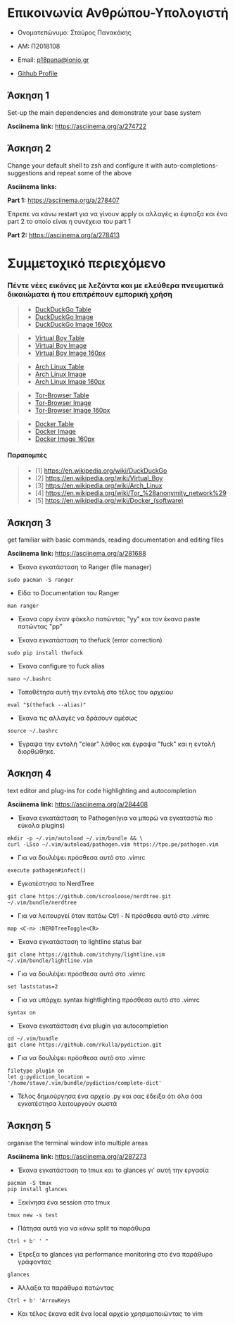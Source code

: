 # Επικοινωνία Ανθρώπου-Υπολογιστή

- Ονοματεπώνυμο: Σταύρος Πανακάκης 

- ΑΜ: Π2018108

- Email: p18pana@ionio.gr

- [Github Profile](https://github.com/Stavrospanakakis)

## Άσκηση 1

Set-up the main dependencies and demonstrate your base system

**Asciinema link:**
https://asciinema.org/a/274722

## Άσκηση 2

Change your default shell to zsh and configure it with auto-completions-suggestions and repeat some of the above

**Asciinema links:**

**Part 1:**
https://asciinema.org/a/278407

Έπρεπε να κάνω restart για να γίνουν apply οι αλλαγές κι έφτιαξα και ένα part 2 το οποίο είναι η συνέχεια του part 1

**Part 2:**
https://asciinema.org/a/278413

# Συμμετοχικό περιεχόμενο

### Πέντε νέες εικόνες με λεζάντα και με ελεύθερα πνευματικά δικαιώματα ή που επιτρέπουν εμπορική χρήση

> - [DuckDuckGo Table](https://github.com/Stavrospanakakis/gr/blob/gh-pages/_gallery/duckduckgo.md)
> - [DuckDuckGo Image](https://github.com/Stavrospanakakis/gr/blob/gh-pages/images/duckduckgo.jpg)
> - [DuckDuckGo Image 160px](https://github.com/Stavrospanakakis/gr/blob/gh-pages/images/duckduckgo-thumb.jpg)


> - [Virtual Boy Table](https://github.com/Stavrospanakakis/gr/blob/gh-pages/_gallery/virtual-boy.md)
> - [Virtual Boy Image](https://github.com/Stavrospanakakis/gr/blob/gh-pages/images/virtual-boy.jpg)
> - [Virtual Boy Image 160px](https://github.com/Stavrospanakakis/gr/blob/gh-pages/images/virtual-boy-thumb.jpg)


> - [Arch Linux Table](https://github.com/Stavrospanakakis/gr/blob/gh-pages/_gallery/arch-linux.md)
> - [Arch Linux Image](https://github.com/Stavrospanakakis/gr/blob/gh-pages/images/arch-linux.png)
> - [Arch Linux Image 160px](https://github.com/Stavrospanakakis/gr/blob/gh-pages/images/arch-linux-thumb.png)


> - [Tor-Browser Table](https://github.com/Stavrospanakakis/gr/blob/gh-pages/_gallery/tor-browser.md)
> - [Tor-Browser Image](https://github.com/Stavrospanakakis/gr/blob/gh-pages/images/tor-browser.png)
> - [Tor-Browser Image 160px](https://github.com/Stavrospanakakis/gr/blob/gh-pages/images/tor-browser-thumb.png)


> - [Docker Table](https://github.com/Stavrospanakakis/gr/blob/gh-pages/_gallery/docker.md)
> - [Docker Image](https://github.com/Stavrospanakakis/gr/blob/gh-pages/images/docker.png)
> - [Docker Image 160px](https://github.com/Stavrospanakakis/gr/blob/gh-pages/images/docker-thumb.png)

#### **Παραπομπές**

> - [1] https://en.wikipedia.org/wiki/DuckDuckGo
> - [2] https://en.wikipedia.org/wiki/Virtual_Boy
> - [3] https://en.wikipedia.org/wiki/Arch_Linux
> - [4] https://en.wikipedia.org/wiki/Tor_%28anonymity_network%29
> - [5] https://en.wikipedia.org/wiki/Docker_(software)

## Άσκηση 3

get familiar with basic commands, reading documentation and editing files

**Asciinema link:**
https://asciinema.org/a/281688

- Έκανα εγκατάσταση το Ranger (file manager)
```
sudo pacman -S ranger
```
- Είδα το Documentation του Ranger 
```
man ranger
```
- Έκανα copy έναν φάκελο πατώντας "yy" και τον έκανα paste πατώντας "pp"


- Έκανα εγκατάσταση το thefuck (error correction)
```
sudo pip install thefuck
```
- Έκανα configure το fuck alias
```
nano ~/.bashrc
```
- Τοποθέτησα αυτή την εντολή στο τέλος του αρχείου
```
eval "$(thefuck --alias)"
```
- Έκανα τις αλλαγές να δράσουν αμέσως
```
source ~/.bashrc
```
- Έγραψα την εντολή "clear" λάθος και έγραψα "fuck" και η εντολή διορθώθηκε.

## Άσκηση 4

text editor and plug-ins for code highlighting and autocompletion

**Asciinema link:**
https://asciinema.org/a/284408

- Έκανα εγκατάσταση το Pathogen(για να μπορώ να εγκαταστώ πιο εύκολα plugins)
```
mkdir -p ~/.vim/autoload ~/.vim/bundle && \
curl -LSso ~/.vim/autoload/pathogen.vim https://tpo.pe/pathogen.vim
```
- Για να δουλέψει πρόσθεσα αυτό στο .vimrc
```
execute pathogen#infect()
```
- Εγκατέστησα το NerdTree
```
git clone https://github.com/scrooloose/nerdtree.git ~/.vim/bundle/nerdtree
```
- Για να λειτουργεί όταν πατάω Ctrl - N πρόσθεσα αυτό στο .vimrc
```
map <C-n> :NERDTreeToggle<CR>
```
- Έκανα εγκατάσταση το lightline status bar
```
git clone https://github.com/itchyny/lightline.vim ~/.vim/bundle/lightline.vim
```
- Για να δουλέψει πρόσθεσα αυτό στο .vimrc
```
set laststatus=2
```
- Για να υπάρχει syntax hightlighting πρόσθεσα αυτό στο .vimrc
```
syntax on
```
- Έκανα εγκατάσταση ένα plugin για autocompletion
```
cd ~/.vim/bundle
git clone https://github.com/rkulla/pydiction.git
```
- Για να δουλέψει πρόσθεσα αυτό στο .vimrc
```
filetype plugin on
let g:pydiction_location = '/home/stave/.vim/bundle/pydiction/complete-dict'
```
- Τέλος δημιούργησα ένα αρχείο .py και σας έδειξα ότι όλα όσα εγκατέστησα λειτουργούν σωστά

## Άσκηση 5

organise the terminal window into multiple areas

**Asciinema link:**
https://asciinema.org/a/287273

- Έκανα εγκατάσταση το tmux και το glances γι' αυτή την εργασία
```
pacman -S tmux
pip install glances
```
- Ξεκίνησα ένα session στο tmux
```
tmux new -s test
```
- Πάτησα αυτά για να κάνω split τα παράθυρα
```
Ctrl + b' ' "
```
- Έτρεξα το glances για performance monitoring στο ένα παράθυρο γράφοντας
```
glances
```
- Άλλαξα τα παράθυρα πατώντας
```
Ctrl + b' 'ArrowKeys
```
- Και τέλος έκανα edit ένα local αρχείο χρησιμοποιώντας το vim 
